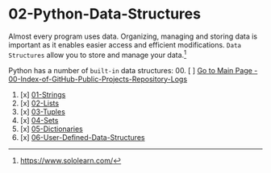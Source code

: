 # 02-Python-Data-Structures

Almost every program uses data. Organizing, managing and storing data is important as it enables easier access and efficient modifications. `Data Structures` allow you to store and manage your data.[^1]

Python has a number of `built-in` data structures:
00. [ ] [Go to Main Page - 00-Index-of-GitHub-Public-Projects-Repository-Logs](https://github.com/celik-muhammed/00-Index-of-GitHub-Public-Projects-Repository-Logs)
01. [x] [01-Strings](01-Strings)
02. [x] [02-Lists](02-Lists)
03. [x] [03-Tuples](03-Tuples)
04. [x] [04-Sets](04-Sets)
05. [x] [05-Dictionaries](05-Dictionaries)
06. [x] [06-User-Defined-Data-Structures](06-User-Defined-Data-Structures)



[^1]: https://www.sololearn.com/
